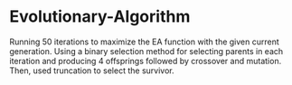 # Evolutionary-Algorithm
Running 50 iterations to maximize the EA function with the given current generation. Using a binary selection method for selecting parents in each iteration and producing 4 offsprings followed by crossover and mutation. Then, used truncation to select the survivor.
